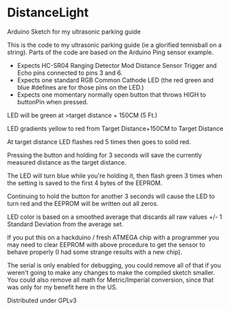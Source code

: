 # DistanceLight
Arduino Sketch for my ultrasonic parking guide

This is the code to my ultrasonic parking guide (ie a glorified tennisball on a string).
Parts of the code are based on the Arduino Ping sensor example.

- Expects HC-SR04 Ranging Detector Mod Distance Sensor Trigger and Echo pins connected to pins 3 and 6.
- Expects one standard RGB Common Cathode LED  (the red green and blue #defines are for those pins on the LED.)
- Expects one momentary normally open button that throws HIGH to buttonPin when pressed.

LED will be green at >target distance + 150CM (5 Ft.)

LED gradients yellow to red from Target Distance+150CM to Target Distance

At target distance LED flashes red 5 times then goes to solid red.

Pressing the button and holding for 3 seconds will save the currently measured distance as the target distance.

The LED will turn blue while you're holding it, then flash green 3 times when the setting is saved to the first 4 bytes of the EEPROM.

Continuing to hold the button for another 3 seconds will cause the LED to turn red and the EEPROM will be written out all zeros. 

LED color is based on a smoothed average that discards all raw values +/- 1 Standard Deviation from the average set.

If you put this on a hackduino / fresh ATMEGA chip with a programmer you may need to clear EEPROM with above procedure to get the sensor to behave properly (I had some strange results with a new chip).

The serial is only enabled for debugging, you could remove all of that if you weren't going to make any changes to make the compiled sketch smaller. You could also remove all math for Metric/Imperial conversion, since that was only for my benefit here in the US.

Distributed under GPLv3
